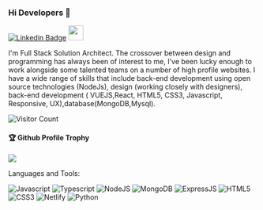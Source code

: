 ### Hi Developers 👋
[![Linkedin Badge](https://img.shields.io/badge/-Sujoy-blue?style=flat-square&logo=Linkedin&logoColor=white&link=https://www.linkedin.com/in/sujoy-gaur-603762247/)](https://www.linkedin.com/in/sujoy-gaur-603762247/)
<a href="https://sujoygaur.github.io/" target="text-decoration:none"><img height="30" src="https://img.shields.io/badge/My%20Portfolio%20%E2%86%92-gray.svg?colorA=655BE1&colorB=4F44D6&style=for-the-badge"/></a>







I'm
Full Stack Solution Architect.
The crossover between design and programming has always been of interest to me, I've been lucky enough to work alongside some talented teams on a number of high profile websites. I have a wide range of skills that include back-end development using open source technologies (NodeJs), design (working closely with designers), back-end development ( VUEJS,React, HTML5, CSS3, Javascript, Responsive, UX),database(MongoDB,Mysql).


![Visitor Count](https://profile-counter.glitch.me/sa/count.svg)

<div>
  <h4>🏆 Github Profile Trophy</h4>
  <a href="https://github.com/ryo-ma/github-profile-trophy">
    <img src="https://github-profile-trophy.vercel.app/?username=sujoygaur&column=7"/>
  </a>
</div>

Languages and Tools: 

 <img alt="Javascript" src="https://img.shields.io/badge/javascript-%23ED8B00.svg?style=flat-square&logo=javascript&logoColor=white"/> <img alt="Typescript" src="https://img.shields.io/badge/typescript-%23238B00.svg?style=flat-square&logo=typescript&logoColor=white"/>  <img alt="NodeJS" src="https://img.shields.io/badge/node.js-%2343853D.svg?style=flat-square&logo=node-dot-js&logoColor=white"/> <img alt="MongoDB" src ="https://img.shields.io/badge/MongoDB-%234ea94b.svg?style=flat-square&logo=mongodb&logoColor=white"/> <img alt="ExpressJS" src ="https://img.shields.io/badge/ExpressjS-%234e434b.svg?style=flat-square&logo=express&logoColor=white"/> <img alt="HTML5" src="https://img.shields.io/badge/html5-%23E34F26.svg?style=flat-square&logo=html5&logoColor=white"/>  <img alt="CSS3" src="https://img.shields.io/badge/css3-%231572B6.svg?style=flat-square&logo=css3&logoColor=white"/> <img alt="Netlify" src ="https://img.shields.io/badge/Netllify-%234eab.svg?style=flat-square&logo=netlify&logoColor=white"/>  <img alt="Python" src ="https://img.shields.io/badge/Python-%2834ea9.svg?style=flat-square&logo=python&logoColor=white"/>

<img  id="github-top-langs" src="https://github-readme-stats.vercel.app/api/top-langs/?username=sujoygaur&lans-count=4" alt="">
<img id="github-stats-card" src="https://github-readme-stats.vercel.app/api?username=sujoygaur&show_icons=true&locale=en" alt="">
<img  id="github-streak-stats" src="https://github-readme-streak-stats.herokuapp.com?user=sujoygaur&" alt="">



<!--

Here are some ideas to get you started:

- 🔭 I'm currently working on ...
- 🌱 I'm currently learning ...
- 👯 I'm looking to collaborate on ...
- 🤔 I'm looking for help with ...
- 💬 Ask me about ...
- 📫 How to reach me: ...
- 😄 Pronouns: ...
- ⚡ Fun fact: ...
-->
